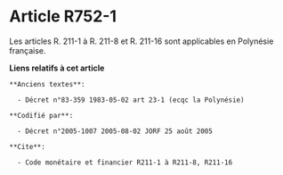 # Article R752-1

Les articles R. 211-1 à R. 211-8 et R. 211-16 sont applicables en Polynésie française.

**Liens relatifs à cet article**

	**Anciens textes**:

	  - Décret n°83-359 1983-05-02 art 23-1 (ecqc la Polynésie)

	**Codifié par**:

	  - Décret n°2005-1007 2005-08-02 JORF 25 août 2005

	**Cite**:

	  - Code monétaire et financier R211-1 à R211-8, R211-16
